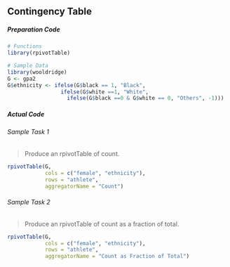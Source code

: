 ## Contingency Table
##### Preparation Code
```r
# Functions
library(rpivotTable)

# Sample Data
library(wooldridge)
G <- gpa2
G$ethnicity <- ifelse(G$black == 1, "Black",
                 ifelse(G$white ==1, "White",
                   ifelse(G$black ==0 & G$white == 0, "Others", -1)))
```
##### Actual Code
###### Sample Task 1
>Produce an rpivotTable of count.
```r
rpivotTable(G,
            cols = c("female", "ethnicity"),
            rows = "athlete",
            aggregatorName = "Count")
```
###### Sample Task 2
>Produce an rpivotTable of count as a fraction of total.
```r
rpivotTable(G,
            cols = c("female", "ethnicity"),
            rows = "athlete",
            aggregatorName = "Count as Fraction of Total")
```
